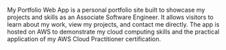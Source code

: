 My Portfolio Web App is a personal portfolio site built to showcase my projects and skills as an Associate Software Engineer. It allows visitors to learn about my work, view my projects, and contact me directly. The app is hosted on AWS to demonstrate my cloud computing skills and the practical application of my AWS Cloud Practitioner certification.